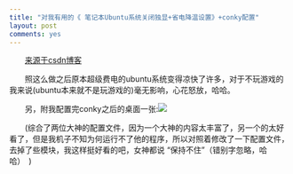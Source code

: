 ```yaml
---
title: "对我有用的《 笔记本Ubuntu系统关闭独显+省电降温设置》+conky配置"
layout: post
comments: yes
---
```


　　[来源于csdn博客](http://blog.csdn.net/wulong710/article/details/9210595)

　　照这么做之后原本超级费电的ubuntu系统变得凉快了许多，对于不玩游戏的我来说(ubuntu本来就不是玩游戏的)毫无影响，心花怒放，哈哈。

 

　　另，附我配置完conky之后的桌面一张:![](http://24.media.tumblr.com/35f906e1d5baf19ebfd5bac714f13097/tumblr_n5u0fcXoyn1tyvc86o1_1280.jpg)

　　(综合了两位大神的配置文件，因为一个大神的内容太丰富了，另一个的太好看了，但是我机子不知为何运行不了他的程序，所以对照着修改了一下配置文件，去掉了些模块，我这样挺好看的吧，女神都说 “保持不住”（错别字忽略，哈哈）　)


